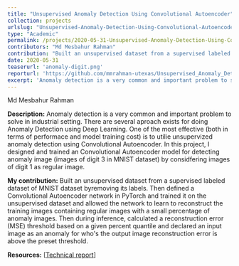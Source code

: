 ```yaml
---
title: "Unsupervised Anomaly Detection Using Convolutional Autoencoder"
collection: projects
urlslug: "Unsupervised-Anomaly-Detection-Using-Convolutional-Autoencoder"
type: "Academic"
permalink: /projects/2020-05-31-Unsupervised-Anomaly-Detection-Using-Convolutional-Autoencoder
contributors: "Md Mesbahur Rahman"
contribution: "Built an unsupervised dataset from a supervised labeled dataset of MNIST dataset byremoving its labels. Then defined a Convolutional Autoencoder network in PyTorch and trained it on the unsupervised dataset and allowed the network to learn to reconstruct the training images containing regular images with a small percentage of anomaly images. Then during inference, calculated a reconstruction error (MSE) threshold based on a given percent quantile and declared an input image as an anomaly for who's the output image reconstruction error is above the preset threshold."
date: 2020-05-31
teaserurl: 'anomaly-digit.png'
reporturl: 'https://github.com/mmrahman-utexas/Unsupervised_Anomaly_Detection_Using_Convolutional_Autoencoder_Pytorch'
excerpt: 'Anomaly detection is a very common and important problem to solve in industrial setting. There are several aproach exists for doing Anomaly Detection using Deep Learning. One of the most effective (both in terms of performace and model training cost) is to utilie unsupervized anomaly detection using Convolutional Autoencoder. In this project, I designed and trained an Convolutional Autoencoder model for detecting anomaly image (images of digit 3 in MNIST dataset) by considfering images of digit 1 as regular image.'
---
```


Md Mesbahur Rahman

**Description:**
Anomaly detection is a very common and important problem to solve in industrial setting. There are several aproach exists for doing Anomaly Detection using Deep Learning. One of the most effective (both in terms of performace and model training cost) is to utilie unsupervized anomaly detection using Convolutional Autoencoder. In this project, I designed and trained an Convolutional Autoencoder model for detecting anomaly image (images of digit 3 in MNIST dataset) by considfering images of digit 1 as regular image.

**My contribution:**
Built an unsupervised dataset from a supervised labeled dataset of MNIST dataset byremoving its labels. Then defined a Convolutional Autoencoder network in PyTorch and trained it on the unsupervised dataset and allowed the network to learn to reconstruct the training images containing regular images with a small percentage of anomaly images. Then during inference, calculated a reconstruction error (MSE) threshold based on a given percent quantile and declared an input image as an anomaly for who&apos;s the output image reconstruction error is above the preset threshold.

**Resources:** [[Technical report](https://github.com/mmrahman-utexas/Unsupervised_Anomaly_Detection_Using_Convolutional_Autoencoder_Pytorch)]
